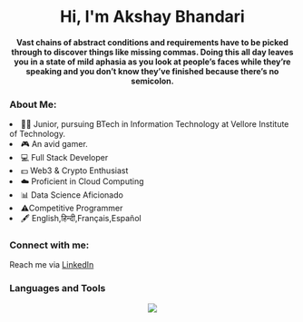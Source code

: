 <h1 align="center">Hi, I'm Akshay Bhandari</h1>
<h4 align="center">Vast chains of abstract conditions and requirements have to be picked through to discover things like missing commas. Doing this all day leaves you in a state of mild aphasia as you look at people’s faces while they’re speaking and you don’t know they’ve finished because there’s no semicolon.</h4>
<h3 align="left">About Me:</h3>
<p>
<li>🧑‍🎓 Junior, pursuing BTech in Information Technology at Vellore Institute of Technology.</li>
<li>🎮 An avid gamer.</li>
<li>💻 Full Stack Developer</li>
<li>💵 Web3 & Crypto Enthusiast</li>
<li>☁️ Proficient in Cloud Computing</li>
<li>📊 Data Science Aficionado</li>
<li>⚠️Competitive Programmer</li>
<li>🖋️ English,हिन्दी,Français,Español</li>
 </p>
<h3 align="left">Connect with me:</h3>
 <p>Reach me via <a href="https://www.linkedin.com/in/akshayyyy">LinkedIn</a></p>

<h3>Languages and Tools</h3>
<p align="center">
  <a href="https://skillicons.dev">
    <img src="https://skillicons.dev/icons?i=aws,azure,bash,django,docker,express,gcp,git,java,js,jquery,linux,mongodb,nginx,nodejs,postgres,postman,py,react,rust,solidity,selenium,sklearn,svelte&perline=12" />
  </a>
</p>
